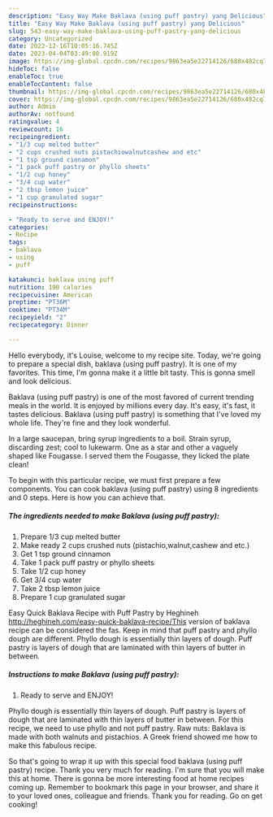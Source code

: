 ```yaml
---
description: "Easy Way Make Baklava (using puff pastry) yang Delicious"
title: "Easy Way Make Baklava (using puff pastry) yang Delicious"
slug: 543-easy-way-make-baklava-using-puff-pastry-yang-delicious
category: Uncategorized
date: 2022-12-16T10:05:16.745Z
date: 2023-04-04T03:49:00.919Z
image: https://img-global.cpcdn.com/recipes/9863ea5e22714126/680x482cq70/baklava-using-puff-pastry-recipe-main-photo.jpg
hideToc: false
enableToc: true
enableTocContent: false
thumbnail: https://img-global.cpcdn.com/recipes/9863ea5e22714126/680x482cq70/baklava-using-puff-pastry-recipe-main-photo.jpg
cover: https://img-global.cpcdn.com/recipes/9863ea5e22714126/680x482cq70/baklava-using-puff-pastry-recipe-main-photo.jpg
author: Admin
authorAv: notfound
ratingvalue: 4
reviewcount: 16
recipeingredient:
- "1/3 cup melted butter"
- "2 cups crushed nuts pistachiowalnutcashew and etc"
- "1 tsp ground cinnamon"
- "1 pack puff pastry or phyllo sheets"
- "1/2 cup honey"
- "3/4 cup water"
- "2 tbsp lemon juice"
- "1 cup granulated sugar"
recipeinstructions:

- "Ready to serve and ENJOY!"
categories:
- Recipe
tags:
- baklava
- using
- puff

katakunci: baklava using puff 
nutrition: 190 calories
recipecuisine: American
preptime: "PT36M"
cooktime: "PT34M"
recipeyield: "2"
recipecategory: Dinner

---
```



Hello everybody, it's Louise, welcome to my recipe site. Today, we're going to prepare a special dish, baklava (using puff pastry). It is one of my favorites. This time, I'm gonna make it a little bit tasty. This is gonna smell and look delicious.

Baklava (using puff pastry) is one of the most favored of current trending meals in the world. It is enjoyed by millions every day. It's easy, it's fast, it tastes delicious. Baklava (using puff pastry) is something that I've loved my whole life. They're fine and they look wonderful.

In a large saucepan, bring syrup ingredients to a boil. Strain syrup, discarding zest; cool to lukewarm. One as a star and other a vaguely shaped like Fougasse. I served them the Fougasse, they licked the plate clean!


To begin with this particular recipe, we must first prepare a few components. You can cook baklava (using puff pastry) using 8 ingredients and 0 steps. Here is how you can achieve that.

<!--inarticleads1-->

##### The ingredients needed to make Baklava (using puff pastry):

1. Prepare 1/3 cup melted butter
1. Make ready 2 cups crushed nuts (pistachio,walnut,cashew and etc.)
1. Get 1 tsp ground cinnamon
1. Take 1 pack puff pastry or phyllo sheets
1. Take 1/2 cup honey
1. Get 3/4 cup water
1. Take 2 tbsp lemon juice
1. Prepare 1 cup granulated sugar


Easy Quick Baklava Recipe with Puff Pastry by Heghineh http://heghineh.com/easy-quick-baklava-recipe/This version of baklava recipe can be considered the fas. Keep in mind that puff pastry and phyllo dough are different. Phyllo dough is essentially thin layers of dough. Puff pastry is layers of dough that are laminated with thin layers of butter in between. 

<!--inarticleads2-->

##### Instructions to make Baklava (using puff pastry):


1. Ready to serve and ENJOY!

Phyllo dough is essentially thin layers of dough. Puff pastry is layers of dough that are laminated with thin layers of butter in between. For this recipe, we need to use phyllo and not puff pastry. Raw nuts: Baklava is made with both walnuts and pistachios. A Greek friend showed me how to make this fabulous recipe. 

So that's going to wrap it up with this special food baklava (using puff pastry) recipe. Thank you very much for reading. I'm sure that you will make this at home. There is gonna be more interesting food at home recipes coming up. Remember to bookmark this page in your browser, and share it to your loved ones, colleague and friends. Thank you for reading. Go on get cooking!
